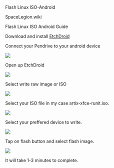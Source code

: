   Flash Linux ISO-Android 

SpaceLegion.wiki

Flash Linux ISO Android Guide

  
  
  

Download and install [EtchDroid](https://f-droid.org/packages/eu.depau.etchdroid/)

  
  

Connect your Pendrive to your android device

  
![](images/1.jpg)

Open up EtchDroid

  
  
  
![](/images/2.jpg)

Select write raw image or ISO

  
  
![](/images/3.jpg)

Select your ISO file in my case artix-xfce-runit.iso.

  
  
![](/images/4.jpg)

Select your preffered device to write.

  
  
![](/images/5.jpg)  
  

Tap on flash button and select flash image.

  
  
![](/images/6.jpg)  
  

It will take 1-3 minutes to complete.
